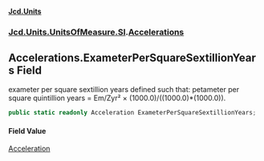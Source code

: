 #### [Jcd.Units](index.md 'index')

### [Jcd.Units.UnitsOfMeasure.SI](Jcd.Units.UnitsOfMeasure.SI.md 'Jcd.Units.UnitsOfMeasure.SI').[Accelerations](Accelerations.md 'Jcd.Units.UnitsOfMeasure.SI.Accelerations')

## Accelerations.ExameterPerSquareSextillionYears Field

exameter per square sextillion years defined such that: petameter per square quintillion years = Em/Zyr² ×
(1000.0)/((1000.0)*(1000.0)).

```csharp
public static readonly Acceleration ExameterPerSquareSextillionYears;
```

#### Field Value

[Acceleration](Acceleration.md 'Jcd.Units.UnitTypes.Acceleration')
